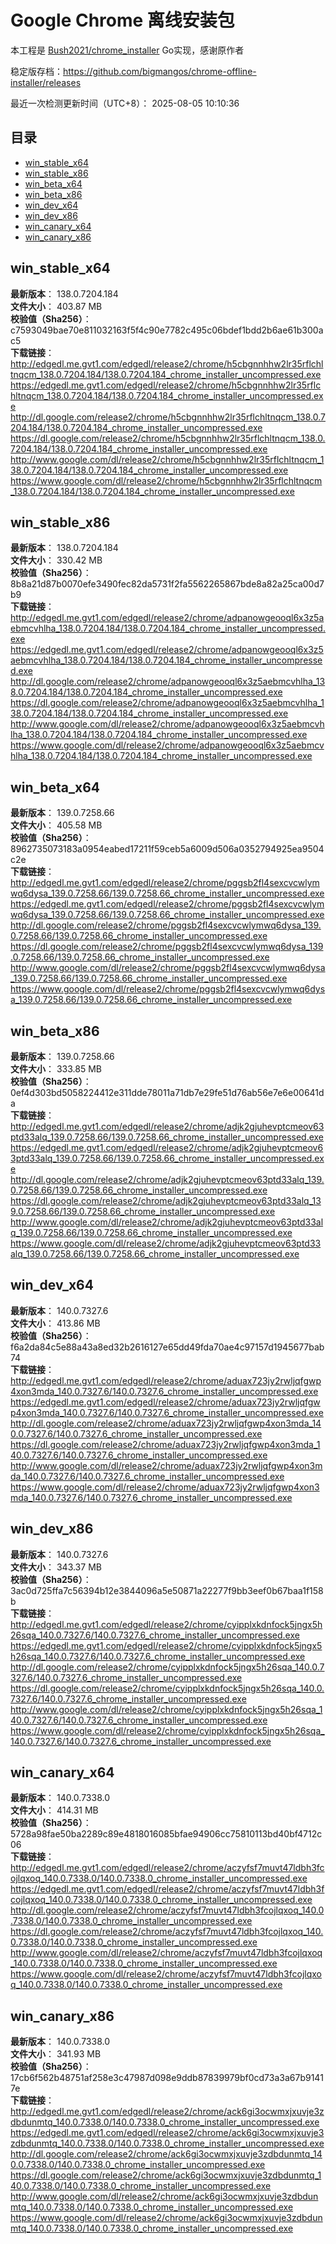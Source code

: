 # Google Chrome 离线安装包
本工程是 [Bush2021/chrome_installer](https://github.com/Bush2021/chrome_installer) Go实现，感谢原作者

稳定版存档：<https://github.com/bigmangos/chrome-offline-installer/releases>

最近一次检测更新时间（UTC+8）：
2025-08-05 10:10:36

## 目录
* [win_stable_x64](https://github.com/bigmangos/chrome-offline-installer?tab=readme-ov-file#win_stable_x64)
* [win_stable_x86](https://github.com/bigmangos/chrome-offline-installer?tab=readme-ov-file#win_stable_x86)
* [win_beta_x64](https://github.com/bigmangos/chrome-offline-installer?tab=readme-ov-file#win_beta_x64)
* [win_beta_x86](https://github.com/bigmangos/chrome-offline-installer?tab=readme-ov-file#win_beta_x86)
* [win_dev_x64](https://github.com/bigmangos/chrome-offline-installer?tab=readme-ov-file#win_dev_x64)
* [win_dev_x86](https://github.com/bigmangos/chrome-offline-installer?tab=readme-ov-file#win_dev_x86)
* [win_canary_x64](https://github.com/bigmangos/chrome-offline-installer?tab=readme-ov-file#win_canary_x64)
* [win_canary_x86](https://github.com/bigmangos/chrome-offline-installer?tab=readme-ov-file#win_canary_x86)

## win_stable_x64
**最新版本**： 138.0.7204.184  
**文件大小**： 403.87 MB  
**校验值（Sha256）**： c7593049bae70e811032163f5f4c90e7782c495c06bdef1bdd2b6ae61b300ac5  
**下载链接**：
http://edgedl.me.gvt1.com/edgedl/release2/chrome/h5cbgnnhhw2lr35rflchltnqcm_138.0.7204.184/138.0.7204.184_chrome_installer_uncompressed.exe
https://edgedl.me.gvt1.com/edgedl/release2/chrome/h5cbgnnhhw2lr35rflchltnqcm_138.0.7204.184/138.0.7204.184_chrome_installer_uncompressed.exe
http://dl.google.com/release2/chrome/h5cbgnnhhw2lr35rflchltnqcm_138.0.7204.184/138.0.7204.184_chrome_installer_uncompressed.exe
https://dl.google.com/release2/chrome/h5cbgnnhhw2lr35rflchltnqcm_138.0.7204.184/138.0.7204.184_chrome_installer_uncompressed.exe
http://www.google.com/dl/release2/chrome/h5cbgnnhhw2lr35rflchltnqcm_138.0.7204.184/138.0.7204.184_chrome_installer_uncompressed.exe
https://www.google.com/dl/release2/chrome/h5cbgnnhhw2lr35rflchltnqcm_138.0.7204.184/138.0.7204.184_chrome_installer_uncompressed.exe
## win_stable_x86
**最新版本**： 138.0.7204.184  
**文件大小**： 330.42 MB  
**校验值（Sha256）**： 8b8a21d87b0070efe3490fec82da5731f2fa5562265867bde8a82a25ca00d7b9  
**下载链接**：
http://edgedl.me.gvt1.com/edgedl/release2/chrome/adpanowgeooql6x3z5aebmcvhlha_138.0.7204.184/138.0.7204.184_chrome_installer_uncompressed.exe
https://edgedl.me.gvt1.com/edgedl/release2/chrome/adpanowgeooql6x3z5aebmcvhlha_138.0.7204.184/138.0.7204.184_chrome_installer_uncompressed.exe
http://dl.google.com/release2/chrome/adpanowgeooql6x3z5aebmcvhlha_138.0.7204.184/138.0.7204.184_chrome_installer_uncompressed.exe
https://dl.google.com/release2/chrome/adpanowgeooql6x3z5aebmcvhlha_138.0.7204.184/138.0.7204.184_chrome_installer_uncompressed.exe
http://www.google.com/dl/release2/chrome/adpanowgeooql6x3z5aebmcvhlha_138.0.7204.184/138.0.7204.184_chrome_installer_uncompressed.exe
https://www.google.com/dl/release2/chrome/adpanowgeooql6x3z5aebmcvhlha_138.0.7204.184/138.0.7204.184_chrome_installer_uncompressed.exe
## win_beta_x64
**最新版本**： 139.0.7258.66  
**文件大小**： 405.58 MB  
**校验值（Sha256）**： 8962735073183a0954eabed17211f59ceb5a6009d506a0352794925ea9504c2e  
**下载链接**：
http://edgedl.me.gvt1.com/edgedl/release2/chrome/pggsb2fl4sexcvcwlymwq6dysa_139.0.7258.66/139.0.7258.66_chrome_installer_uncompressed.exe
https://edgedl.me.gvt1.com/edgedl/release2/chrome/pggsb2fl4sexcvcwlymwq6dysa_139.0.7258.66/139.0.7258.66_chrome_installer_uncompressed.exe
http://dl.google.com/release2/chrome/pggsb2fl4sexcvcwlymwq6dysa_139.0.7258.66/139.0.7258.66_chrome_installer_uncompressed.exe
https://dl.google.com/release2/chrome/pggsb2fl4sexcvcwlymwq6dysa_139.0.7258.66/139.0.7258.66_chrome_installer_uncompressed.exe
http://www.google.com/dl/release2/chrome/pggsb2fl4sexcvcwlymwq6dysa_139.0.7258.66/139.0.7258.66_chrome_installer_uncompressed.exe
https://www.google.com/dl/release2/chrome/pggsb2fl4sexcvcwlymwq6dysa_139.0.7258.66/139.0.7258.66_chrome_installer_uncompressed.exe
## win_beta_x86
**最新版本**： 139.0.7258.66  
**文件大小**： 333.85 MB  
**校验值（Sha256）**： 0ef4d303bd5058224412e311dde78011a71db7e29fe51d76ab56e7e6e00641da  
**下载链接**：
http://edgedl.me.gvt1.com/edgedl/release2/chrome/adjk2gjuhevptcmeov63ptd33alq_139.0.7258.66/139.0.7258.66_chrome_installer_uncompressed.exe
https://edgedl.me.gvt1.com/edgedl/release2/chrome/adjk2gjuhevptcmeov63ptd33alq_139.0.7258.66/139.0.7258.66_chrome_installer_uncompressed.exe
http://dl.google.com/release2/chrome/adjk2gjuhevptcmeov63ptd33alq_139.0.7258.66/139.0.7258.66_chrome_installer_uncompressed.exe
https://dl.google.com/release2/chrome/adjk2gjuhevptcmeov63ptd33alq_139.0.7258.66/139.0.7258.66_chrome_installer_uncompressed.exe
http://www.google.com/dl/release2/chrome/adjk2gjuhevptcmeov63ptd33alq_139.0.7258.66/139.0.7258.66_chrome_installer_uncompressed.exe
https://www.google.com/dl/release2/chrome/adjk2gjuhevptcmeov63ptd33alq_139.0.7258.66/139.0.7258.66_chrome_installer_uncompressed.exe
## win_dev_x64
**最新版本**： 140.0.7327.6  
**文件大小**： 413.86 MB  
**校验值（Sha256）**： f6a2da84c5e88a43a8ed32b2616127e65dd49fda70ae4c97157d1945677bab74  
**下载链接**：
http://edgedl.me.gvt1.com/edgedl/release2/chrome/aduax723jy2rwljqfgwp4xon3mda_140.0.7327.6/140.0.7327.6_chrome_installer_uncompressed.exe
https://edgedl.me.gvt1.com/edgedl/release2/chrome/aduax723jy2rwljqfgwp4xon3mda_140.0.7327.6/140.0.7327.6_chrome_installer_uncompressed.exe
http://dl.google.com/release2/chrome/aduax723jy2rwljqfgwp4xon3mda_140.0.7327.6/140.0.7327.6_chrome_installer_uncompressed.exe
https://dl.google.com/release2/chrome/aduax723jy2rwljqfgwp4xon3mda_140.0.7327.6/140.0.7327.6_chrome_installer_uncompressed.exe
http://www.google.com/dl/release2/chrome/aduax723jy2rwljqfgwp4xon3mda_140.0.7327.6/140.0.7327.6_chrome_installer_uncompressed.exe
https://www.google.com/dl/release2/chrome/aduax723jy2rwljqfgwp4xon3mda_140.0.7327.6/140.0.7327.6_chrome_installer_uncompressed.exe
## win_dev_x86
**最新版本**： 140.0.7327.6  
**文件大小**： 343.37 MB  
**校验值（Sha256）**： 3ac0d725ffa7c56394b12e3844096a5e50871a22277f9bb3eef0b67baa1f158b  
**下载链接**：
http://edgedl.me.gvt1.com/edgedl/release2/chrome/cyipplxkdnfock5jngx5h26sqa_140.0.7327.6/140.0.7327.6_chrome_installer_uncompressed.exe
https://edgedl.me.gvt1.com/edgedl/release2/chrome/cyipplxkdnfock5jngx5h26sqa_140.0.7327.6/140.0.7327.6_chrome_installer_uncompressed.exe
http://dl.google.com/release2/chrome/cyipplxkdnfock5jngx5h26sqa_140.0.7327.6/140.0.7327.6_chrome_installer_uncompressed.exe
https://dl.google.com/release2/chrome/cyipplxkdnfock5jngx5h26sqa_140.0.7327.6/140.0.7327.6_chrome_installer_uncompressed.exe
http://www.google.com/dl/release2/chrome/cyipplxkdnfock5jngx5h26sqa_140.0.7327.6/140.0.7327.6_chrome_installer_uncompressed.exe
https://www.google.com/dl/release2/chrome/cyipplxkdnfock5jngx5h26sqa_140.0.7327.6/140.0.7327.6_chrome_installer_uncompressed.exe
## win_canary_x64
**最新版本**： 140.0.7338.0  
**文件大小**： 414.31 MB  
**校验值（Sha256）**： 5728a98fae50ba2289c89e4818016085bfae94906cc75810113bd40bf4712c06  
**下载链接**：
http://edgedl.me.gvt1.com/edgedl/release2/chrome/aczyfsf7muvt47ldbh3fcojlqxoq_140.0.7338.0/140.0.7338.0_chrome_installer_uncompressed.exe
https://edgedl.me.gvt1.com/edgedl/release2/chrome/aczyfsf7muvt47ldbh3fcojlqxoq_140.0.7338.0/140.0.7338.0_chrome_installer_uncompressed.exe
http://dl.google.com/release2/chrome/aczyfsf7muvt47ldbh3fcojlqxoq_140.0.7338.0/140.0.7338.0_chrome_installer_uncompressed.exe
https://dl.google.com/release2/chrome/aczyfsf7muvt47ldbh3fcojlqxoq_140.0.7338.0/140.0.7338.0_chrome_installer_uncompressed.exe
http://www.google.com/dl/release2/chrome/aczyfsf7muvt47ldbh3fcojlqxoq_140.0.7338.0/140.0.7338.0_chrome_installer_uncompressed.exe
https://www.google.com/dl/release2/chrome/aczyfsf7muvt47ldbh3fcojlqxoq_140.0.7338.0/140.0.7338.0_chrome_installer_uncompressed.exe
## win_canary_x86
**最新版本**： 140.0.7338.0  
**文件大小**： 341.93 MB  
**校验值（Sha256）**： 17cb6f562b48751af258e3c47987d098e9ddb87839979bf0cd73a3a67b91417e  
**下载链接**：
http://edgedl.me.gvt1.com/edgedl/release2/chrome/ack6gi3ocwmxjxuvje3zdbdunmtq_140.0.7338.0/140.0.7338.0_chrome_installer_uncompressed.exe
https://edgedl.me.gvt1.com/edgedl/release2/chrome/ack6gi3ocwmxjxuvje3zdbdunmtq_140.0.7338.0/140.0.7338.0_chrome_installer_uncompressed.exe
http://dl.google.com/release2/chrome/ack6gi3ocwmxjxuvje3zdbdunmtq_140.0.7338.0/140.0.7338.0_chrome_installer_uncompressed.exe
https://dl.google.com/release2/chrome/ack6gi3ocwmxjxuvje3zdbdunmtq_140.0.7338.0/140.0.7338.0_chrome_installer_uncompressed.exe
http://www.google.com/dl/release2/chrome/ack6gi3ocwmxjxuvje3zdbdunmtq_140.0.7338.0/140.0.7338.0_chrome_installer_uncompressed.exe
https://www.google.com/dl/release2/chrome/ack6gi3ocwmxjxuvje3zdbdunmtq_140.0.7338.0/140.0.7338.0_chrome_installer_uncompressed.exe
